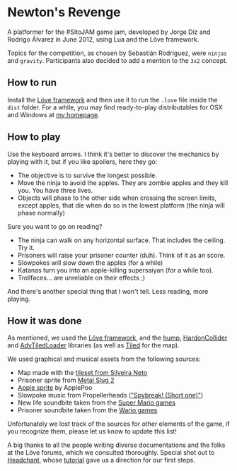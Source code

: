 Newton's Revenge
================

A platformer for the #SitoJAM game jam, developed by Jorge Diz and Rodrigo Álvarez in June 2012, using Lua and the Löve framework.

Topics for the competition, as chosen by Sebastián Rodríguez, were `ninjas` and `gravity`. Participants also decided to add a mention to the `3x2` concept.


How to run
----------

Install the [Löve framework](https://love2d.org/) and then use it to run the `.love` file inside the `dist` folder. For a while, you may find ready-to-play distributables for OSX and Windows at [my homepage](http://diz.es/newtons/).

How to play
-----------

Use the keyboard arrows. I think it's better to discover the mechanics by playing with it, but if you like spoilers, here they go:

* The objective is to survive the longest possible.
* Move the ninja to avoid the apples. They are zombie apples and they kill you. You have three lives.
* Objects will phase to the other side when crossing the screen limits, except apples, that die when do so in the lowest platform (the ninja will phase normally)

Sure you want to go on reading?

* The ninja can walk on any horizontal surface. That includes the ceiling. Try it.
* Prisoners will raise your prisoner counter (duh). Think of it as an score.
* Slowpokes will slow down the apples (for a while)
* Katanas turn you into an apple-killing supersaiyan (for a while too).
* Trollfaces... are unreliable on their effects ;)

And there's another special thing that I won't tell. Less reading, more playing.

How it was done
---------------

As mentioned, we used the [Löve framework](https://love2d.org/), and the [hump](http://vrld.github.com/hump/), [HardonCollider](http://vrld.github.com/HardonCollider/) and [AdvTiledLoader](https://github.com/Kadoba/Advanced-Tiled-Loader) libraries (as well as [Tiled](http://www.mapeditor.org/) for the map).

We used graphical and musical assets from the following sources:

* Map made with the [tileset from Silveira Neto](http://silveiraneto.net/2009/07/31/my-free-tileset-version-10/)
* Prisoner sprite from [Metal Slug 2](http://en.wikipedia.org/wiki/Metal_Slug)
* [Apple sprite](http://applepoo.deviantart.com/art/Apple-Sprite-90448767) by ApplePoo
* Slowpoke music from Propellerheads (["Spybreak! (Short one)"](http://en.wikipedia.org/wiki/Spybreak!))
* New life soundbite taken from the [Super Mario games](http://en.wikipedia.org/wiki/Super_Mario)
* Prisoner soundbite taken from the [Wario games](http://en.wikipedia.org/wiki/Wario_Series)

Unfortunately we lost track of the sources for other elements of the game, if you recognize them, please let us know to update this list!

A big thanks to all the people writing diverse documentations and the folks at the Löve forums, which we consulted thoroughly. Special shot out to [Headchant](http://www.headchant.com/), whose [tutorial](http://www.headchant.com/2012/01/06/tutorial-creating-a-platformer-with-love-part-1/) gave us a direction for our first steps.
